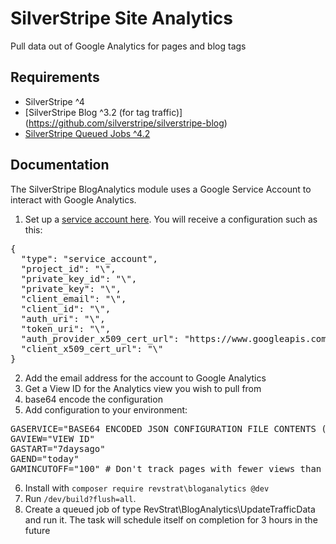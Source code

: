 # SilverStripe Site Analytics

Pull data out of Google Analytics for pages and blog tags

## Requirements

* SilverStripe ^4
* [SilverStripe Blog ^3.2 (for tag traffic)] (https://github.com/silverstripe/silverstripe-blog)
* [SilverStripe Queued Jobs ^4.2](https://github.com/symbiote/silverstripe-queuedjobs)

## Documentation

The SilverStripe BlogAnalytics module uses a Google Service Account to interact with Google Analytics.

1. Set up a [service account here](https://console.developers.google.com/iam-admin/serviceaccounts). You will receive a configuration such as this:
<pre>
{
  "type": "service_account",
  "project_id": "\<YOUR GOOGLE API PROJET ID>",
  "private_key_id": "\<YOUR PRIVATE KEY ID>",
  "private_key": "\<YOUR PRIVATE KEY>",
  "client_email": "\<EMAIL ADDRESS FOR THE SERVICE ACCOUNT>",
  "client_id": "\<CLIENT ID>",
  "auth_uri": "\<AUTH URI>",
  "token_uri": "\<TOKEN URI>",
  "auth_provider_x509_cert_url": "https://www.googleapis.com/oauth2/v1/certs",
  "client_x509_cert_url": "\<CERT URL>"
}
</pre>
2. Add the email address for the account to Google Analytics
3. Get a View ID for the Analytics view you wish to pull from
4. base64 encode the configuration
5. Add configuration to your environment:
<pre>
GASERVICE="BASE64 ENCODED JSON CONFIGURATION FILE CONTENTS (to avoid escaping values in the private key)"
GAVIEW="VIEW ID"
GASTART="7daysago"
GAEND="today"
GAMINCUTOFF="100" # Don't track pages with fewer views than this
</pre>
6. Install with `composer require revstrat\bloganalytics @dev`
7. Run `/dev/build?flush=all`.
8. Create a queued job of type RevStrat\BlogAnalytics\UpdateTrafficData and run it. The task will schedule itself on completion for 3 hours in the future
